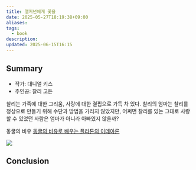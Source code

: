 ```yaml
---
title: 앨저넌에게 꽃을
date: 2025-05-27T18:19:38+09:00
aliases: 
tags:
  - book
description: 
updated: 2025-06-15T16:15
---
```


## Summary

- 작가: 대니얼 키스
- 주인공: 찰리 고든

찰리는 가족에 대한 그리움, 사랑에 대한 결핍으로 가득 차 있다. 찰리의 엄마는 찰리를 정상으로 만들기 위해 수단과 방법을 가리지 않았지만, 어쩌면 찰리를 있는 그대로 사랑할 수 있었던 사람은 엄마가 아니라 아빠였지 않을까?

동굴의 비유
[동굴의 비유로 배우는 플라톤의 이데아론](https://brunch.co.kr/@cometonaugh/83)

![](https://i.imgur.com/9VHmKo1.png)


## Conclusion
